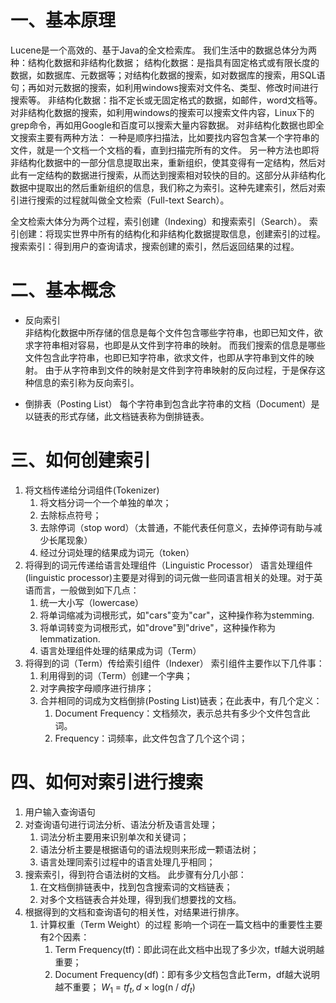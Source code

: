 # 一、基本原理
Lucene是一个高效的、基于Java的全文检索库。
我们生活中的数据总体分为两种：结构化数据和非结构化数据；
结构化数据：是指具有固定格式或有限长度的数据，如数据库、元数据等；对结构化数据的搜索，如对数据库的搜索，用SQL语句；再如对元数据的搜索，如利用windows搜索对文件名、类型、修改时间进行搜索等。
非结构化数据：指不定长或无固定格式的数据，如邮件，word文档等。对非结构化数据的搜索，如利用windows的搜索可以搜索文件内容，Linux下的grep命令，再如用Google和百度可以搜索大量内容数据。
对非结构化数据也即全文搜索主要有两种方法：
一种是顺序扫描法，比如要找内容包含某一个字符串的文件，就是一个文档一个文档的看，直到扫描完所有的文件。
另一种方法也即将非结构化数据中的一部分信息提取出来，重新组织，使其变得有一定结构，然后对此有一定结构的数据进行搜索，从而达到搜索相对较快的目的。这部分从非结构化数据中提取出的然后重新组织的信息，我们称之为索引。这种先建索引，然后对索引进行搜索的过程就叫做全文检索（Full-text Search）。

全文检索大体分为两个过程，索引创建（Indexing）和搜索索引（Search）。
索引创建：将现实世界中所有的结构化和非结构化数据提取信息，创建索引的过程。
搜索索引：得到用户的查询请求，搜索创建的索引，然后返回结果的过程。

# 二、基本概念  
- 反向索引  
非结构化数据中所存储的信息是每个文件包含哪些字符串，也即已知文件，欲求字符串相对容易，也即是从文件到字符串的映射。
而我们搜索的信息是哪些文件包含此字符串，也即已知字符串，欲求文件，也即从字符串到文件的映射。
由于从字符串到文件的映射是文件到字符串映射的反向过程，于是保存这种信息的索引称为反向索引。

- 倒排表（Posting List）
每个字符串到包含此字符串的文档（Document）是以链表的形式存储，此文档链表称为倒排链表。

# 三、如何创建索引
1. 将文档传递给分词组件(Tokenizer)  
   1. 将文档分词一个一个单独的单次；  
   2. 去除标点符号；
   3. 去除停词（stop word）（太普通，不能代表任何意义，去掉停词有助与减少长尾现象）  
   4. 经过分词处理的结果成为词元（token）
2. 将得到的词元传递给语言处理组件（Linguistic Processor）
   语言处理组件(linguistic processor)主要是对得到的词元做一些同语言相关的处理。对于英语而言，一般做到如下几点：
   1. 统一大小写（lowercase）
   2. 将单词缩减为词根形式，如"cars"变为"car"，这种操作称为stemming.
   3. 将单词转变为词根形式，如"drove"到"drive"，这种操作称为lemmatization.
   4. 语言处理组件处理的结果成为词（Term）
3. 将得到的词（Term）传给索引组件（Indexer）
    索引组件主要作以下几件事：
    1. 利用得到的词（Term）创建一个字典；
    2. 对字典按字母顺序进行排序；
    3. 合并相同的词成为文档倒排(Posting List)链表；在此表中，有几个定义：
       1. Document Frequency：文档频次，表示总共有多少个文件包含此词。
       2. Frequency：词频率，此文件包含了几个这个词；

# 四、如何对索引进行搜索
1. 用户输入查询语句
2. 对查询语句进行词法分析、语法分析及语言处理；
   1. 词法分析主要用来识别单次和关键词；
   2. 语法分析主要是根据语句的语法规则来形成一颗语法树；
   3. 语言处理同索引过程中的语言处理几乎相同；
3. 搜索索引，得到符合语法树的文档。
    此步骤有分几小部：
    1. 在文档倒排链表中，找到包含搜索词的文档链表；
    2. 对多个文档链表合并处理，得到我们想要找的文档。
4. 根据得到的文档和查询语句的相关性，对结果进行排序。
   1. 计算权重（Term Weight）的过程
   影响一个词在一篇文档中的重要性主要有2个因素：
      1. Term Frequency(tf)：即此词在此文档中出现了多少次，tf越大说明越重要；
      2. Document Frequency(df)：即有多少文档包含此Term，df越大说明越不重要；
      $W_1$ = $tf_t,d$ × log(n / $df_t$)

